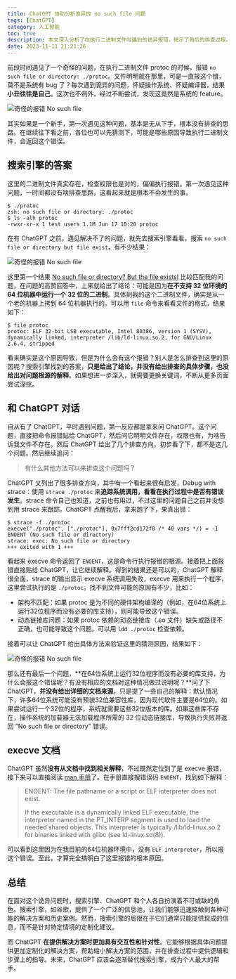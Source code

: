 ```yaml
---
title: ChatGPT 协助分析诡异的 no such file 问题
tags: [ChatGPT]
category: 人工智能
toc: true
description: 本文深入分析了在执行二进制文件时遇到的诡异报错，揭示了背后的排查过程。比较了搜索引擎和ChatGPT排查问题的区别，最后结合人工查看文档，最终找到了问题的根源。
date: 2023-11-11 21:21:26
---
```


前段时间遇见了一个奇怪的问题，在执行二进制文件 protoc 的时候，报错 `no such file or directory: ./protoc`。文件明明就在那里，可是一直报这个错，莫不是系统有 bug 了？每次遇到诡异的问题，怀疑操作系统、怀疑编译器，结果**小丑往往是自己**。这次也不例外，经过不断尝试，发现这竟然是系统的 feature。

![奇怪的报错 No such file](https://slefboot-1251736664.file.myqcloud.com/20231111_chatgpt_no_such_file.webp)

其实如果是一个新手，第一次遇见这种问题，基本是无从下手，根本没有排查的思路。在继续往下看之前，各位也可以先猜测下，可能是哪些原因导致执行二进制文件，会返回这个错误。

<!-- more -->

## 搜索引擎的答案

这里的二进制文件真实存在，检查权限也是对的，偏偏执行报错。第一次遇见这种问题，一时间都没有啥排查思路，这看起来就是根本不会发生的事。

```shell
$ ./protoc
zsh: no such file or directory: ./protoc
$ ls -alh protoc
-rwxr-xr-x 1 test users 1.1M Jun 17 10:20 protoc
```

在有 ChatGPT 之前，遇见解决不了的问题，就先去搜索引擎看看，搜索 `no such file or directory but file exist`，有不少结果：

![奇怪的报错 No such file](https://slefboot-1251736664.file.myqcloud.com/20231111_chatgpt_no_such_file_google_search.png)

这里第一个结果 [No such file or directory? But the file exists!](https://askubuntu.com/questions/133389/no-such-file-or-directory-but-the-file-exists) 比较匹配我的问题，在问题的高赞回答中，上来就给出了结论：可能是因为**在不支持 32 位环境的 64 位机器中运行一个 32 位的二进制**。具体到我的这个二进制文件，确实是从一个老的机器上拷到 64 位机器执行的。可以用 `file` 命令来看看文件的格式，结果如下：

```
$ file protoc
protoc: ELF 32-bit LSB executable, Intel 80386, version 1 (SYSV), dynamically linked, interpreter /lib/ld-linux.so.2, for GNU/Linux 2.6.4, stripped
```

看来确实是这个原因导致，但是为什么会有这个报错？别人是怎么排查到这里的原因呢？搜索引擎找到的答案，**只是给出了结论，并没有给出排查的具体步骤，也没给出对问题根源的解释**。如果想进一步深入，就需要更换关键词，不断从更多页面尝试深挖。

## 和 ChatGPT 对话

自从有了 ChatGPT，平时遇到问题，第一反应都是拿来问 ChatGPT。这个问题，直接把命令报错贴给 ChatGPT，然后问它明明文件存在，权限也有，为啥告诉我文件不存在。然后 ChatGPT 给出了几个排查方向，初步看了下，都不是这几个问题。然后继续追问：

> 有什么其他方法可以来排查这个问题吗？

ChatGPT 又列出了很多排查方向，其中有一个看起来很有启发，Debug with strace：使用 `strace ./protoc` 来**追踪系统调用，看看在执行过程中是否有错误发生**。strace 命令自己也知道，之前也有用过，不过这里的问题自己之前并没想到用 strace 来跟踪。ChatGPT 点醒我后，拿来跑了下，果真出错：

```shell
$ strace -f ./protoc
execve("./protoc", ["./protoc"], 0x7fff2cd172f8 /* 40 vars */) = -1 ENOENT (No such file or directory)
strace: exec: No such file or directory
+++ exited with 1 +++
```

看起来 execve 命令返回了 `ENOENT`，这是命令行执行报错的根源。接着把上面报错直接贴给 ChatGPT，让它继续解释。得到的结果还是可以的，ChatGPT 解释很全面，strace 的输出显示 execve 系统调用失败，execve 用来执行一个程序，这里尝试执行的是 `./protoc`。找不到文件可能的原因有不少，比如：

- 架构不匹配：如果 protoc 是为不同的硬件架构编译的（例如，在64位系统上运行32位程序而没有必要的库支持），则可能导致这个错误。
- 动态链接库问题：如果 protoc 依赖的动态链接库（.so 文件）缺失或路径不正确，也可能导致这个问题。可以用 `ldd ./protoc` 检查依赖。

接着可以让 ChatGPT 给出具体方法来验证这里的猜测原因，结果如下：

![奇怪的报错 No such file](https://slefboot-1251736664.file.myqcloud.com/20231111_chatgpt_no_such_file_explain.png)

那么还有最后一个问题，**在64位系统上运行32位程序而没有必要的库支持，为什么会报这个错误呢？有没有相应的文档对这种情况做过说明呢？**问了下 ChatGPT，**并没有给出详细的文档来源**，只是提了一些自己的解释：默认情况下，许多64位系统可能没有预装32位兼容性库，因为现代软件主要是64位的。如果尝试运行一个32位的程序，系统就需要这些32位版本的库。如果这些库不存在，操作系统的加载器无法加载程序所需的 32 位动态链接库，导致执行失败并返回 "No such file or directory" 错误。

## execve 文档

ChatGPT 虽然**没有从文档中找到相关解释**，不过既然定位到了是 execve 报错，接下来可以直接阅读 [man 手册](https://man7.org/linux/man-pages/man2/execve.2.html)了。在手册直接搜错误码 `ENOENT`，找到如下解释：

> ENOENT: The file pathname or a script or ELF interpreter does not exist.
>
> If the executable is a dynamically linked ELF executable, the interpreter named in the PT_INTERP segment is used to load the needed shared objects.  This interpreter is typically /lib/ld-linux.so.2 for binaries linked with glibc (see ld-linux.so(8)).

可以看到这里因为在我目前的64位机器环境中，没有 `ELF interpreter`，所以报这个错误。至此，才算完全搞明白了这里报错的根本原因。

## 总结

在面对这个诡异问题时，搜索引擎、ChatGPT 和个人各自扮演着不可或缺的角色。搜索引擎，如谷歌，提供了一个广泛的信息池，让我们能够迅速接触到各种可能的解决方案和历史案例。然而，搜索引擎的局限在于它们通常只能提供现成的信息，而不是针对特定情境的定制化建议。

而 ChatGPT **在提供解决方案时更加具有交互性和针对性**。它能够根据具体问题提供更加定制化的解决方案，帮助缩小解决方案的范围，并在排查过程中提供逻辑和步骤上的指导。未来，ChatGPT 应该会逐渐替代搜索引擎，成为个人最大的帮手。